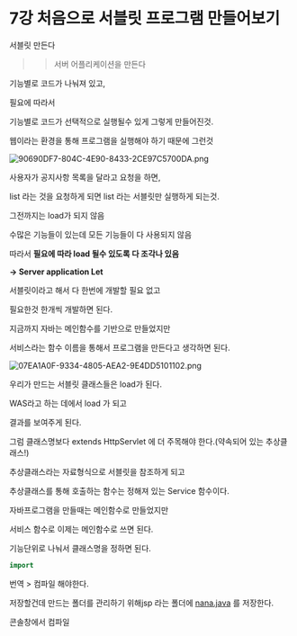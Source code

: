 
# 7강 처음으로 서블릿 프로그램 만들어보기

서블릿 만든다

>>  서버 어플리케이션을 만든다

기능별로 코드가 나눠져 있고,

필요에 따라서

기능별로 코드가 선택적으로 실행될수 있게 그렇게 만들어진것.

웹이라는 환경을 통해 프로그램을 실행해야 하기 때문에 그런것

![90690DF7-804C-4E90-8433-2CE97C5700DA.png](7%E1%84%80%E1%85%A1%E1%86%BC%20%E1%84%8E%E1%85%A5%E1%84%8B%E1%85%B3%E1%86%B7%2092a0d/90690DF7-804C-4E90-8433-2CE97C5700DA.png)

사용자가 공지사항 목록을 달라고 요청을 하면,

list 라는 것을 요청하게 되면 list 라는 서블릿만 실행하게 되는것.

그전까지는 load가 되지 않음

수많은 기능들이 있는데 모든 기능들이 다 사용되지 않음

따라서 **필요에 따라 load 될수 있도록 다 조각나 있음**

**-> Server application Let**

서블릿이라고 해서 다 한번에 개발할 필요 없고 

필요한것 한개씩 개발하면 된다.

지금까지 자바는 메인함수를 기반으로 만들었지만

서비스라는 함수 이름을 통해서 프로그램을 만든다고 생각하면 된다.

![07EA1A0F-9334-4805-AEA2-9E4DD5101102.png](7%E1%84%80%E1%85%A1%E1%86%BC%20%E1%84%8E%E1%85%A5%E1%84%8B%E1%85%B3%E1%86%B7%2092a0d/07EA1A0F-9334-4805-AEA2-9E4DD5101102.png)

우리가 만드는 서블릿 클래스들은 load가 된다.

WAS라고 하는 데에서 load 가 되고

결과를 보여주게 된다.

그럼 클래스명보다 extends HttpServlet 에 더 주목해야 한다.(약속되어 있는 추상클래스!)

추상클래스라는 자료형식으로 서블릿을 참조하게 되고

추상클래스를 통해 호출하는 함수는 정해져 있는 Service 함수이다.

자바프로그램을 만들때는 메인함수로 만들었지만

서비스 함수로 이제는 메인함수로 쓰면 된다.

기능단위로 나눠서 클래스명을 정하면 된다.

```java
import

```

번역 > 컴파일 해야한다.

저장할건데 만드는 폴더를 관리하기 위해jsp 라는 폴더에 [nana.java](http://nana.java) 를 저장한다.

콘솔창에서 컴파일
